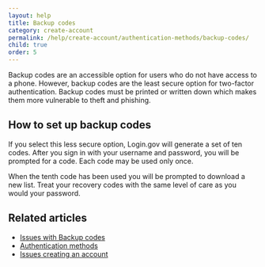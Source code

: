 ```yaml
---
layout: help
title: Backup codes
category: create-account
permalink: /help/create-account/authentication-methods/backup-codes/
child: true
order: 5
---
```


Backup codes are an accessible option for users who do not have access to a phone. However, backup codes are the least secure option for two-factor authentication. Backup codes must be printed or written down which makes them more vulnerable to theft and phishing.

## How to set up backup codes

If you select this less secure option, Login.gov will generate a set of ten codes. After you sign in with your username and password, you will be prompted for a code. Each code may be used only once.

When the tenth code has been used you will be prompted to download a new list. Treat your recovery codes with the same level of care as you would your password.

## Related articles
* [Issues with Backup codes](#)
* [Authentication methods](#)
* [Issues creating an account](#)
